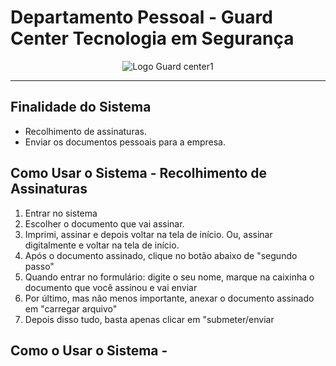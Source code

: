 # Departamento Pessoal - Guard Center Tecnologia em Segurança

<p align="center">
  <img src="https://github.com/Italoliraa/RecolhimentoDeAssinaturas-DP/assets/143004026/2fae2810-b6bc-4493-9802-4b9f91654e0e" alt="Logo Guard center1">
</p>

---

## Finalidade do Sistema
* Recolhimento de assinaturas.
* Enviar os documentos pessoais para a empresa. 

## Como Usar o Sistema - Recolhimento de Assinaturas

  <ol>
    <li>Entrar no sistema</li>
    <li>Escolher o documento que vai assinar.</li>
    <li>Imprimi, assinar e depois voltar na tela de início. Ou, assinar digitalmente e voltar na tela de início.</li>
    <li>Após o documento assinado, clique no botão abaixo de "segundo passo"</li>
    <li>Quando entrar no formulário: digite o seu nome, marque na caixinha o documento que você assinou e vai enviar</li>
    <li>Por último, mas não menos importante, anexar o documento assinado em "carregar arquivo"</li>
    <li>Depois disso tudo, basta apenas clicar em "submeter/enviar</li>
  </ol>
  
## Como o Usar o Sistema - 
